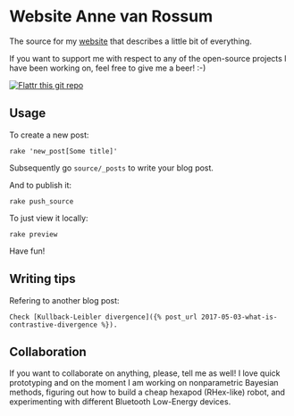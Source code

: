 # Website Anne van Rossum

The source for my [website](https://mrquincle.github.io) that describes a little bit of everything.

If you want to support me with respect to any of the open-source projects I have been working on, feel free to give me a beer! :-)

[![Flattr this git repo](http://api.flattr.com/button/flattr-badge-large.png)](https://flattr.com/submit/auto?user_id=annevanrossum&url=github.com/mrquincle&title=Flattr&tags=github&category=software)

## Usage

To create a new post:

    rake 'new_post[Some title]'

Subsequently go `source/_posts` to write your blog post.

And to publish it:

    rake push_source

To just view it locally:

    rake preview

Have fun!

## Writing tips

Refering to another blog post:

    Check [Kullback-Leibler divergence]({% post_url 2017-05-03-what-is-contrastive-divergence %}).

## Collaboration

If you want to collaborate on anything, please, tell me as well! I love quick prototyping and on the moment I am working on nonparametric Bayesian methods, figuring out how to build a cheap hexapod (RHex-like) robot, and experimenting with different Bluetooth Low-Energy devices.
